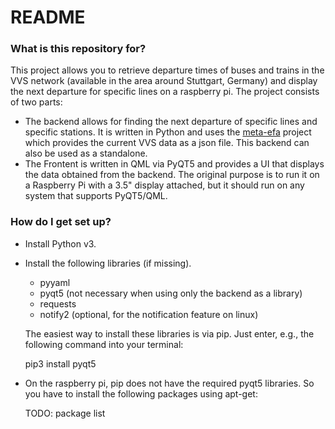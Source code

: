 # README #

### What is this repository for? ###

This project allows you to retrieve departure times of buses and trains in the VVS network (available in the area around Stuttgart, Germany) and display the next departure for specific lines on a raspberry pi. The project consists of two parts:

* The backend allows for finding the next departure of specific lines and specific stations. It is written in Python and uses the [meta-efa](https://github.com/opendata-stuttgart/metaEFA) project which provides the current VVS data as a json file. This backend can also be used as a standalone.
* The Frontent is written in QML via PyQT5 and provides a UI that displays the data obtained from the backend. The original purpose is to run it on a Raspberry Pi with a 3.5" display attached, but it should run on any system that supports PyQT5/QML.

### How do I get set up? ###

* Install Python v3.
* Install the following libraries (if missing).

    * pyyaml
    * pyqt5 (not necessary when using only the backend as a library)
    * requests
    * notify2 (optional, for the notification feature on linux)

  The easiest way to install these libraries is via pip. Just enter, e.g., the following command into your terminal:

    pip3 install pyqt5

* On the raspberry pi, pip does not have the required pyqt5 libraries. So you have to install the following packages using apt-get:

    TODO: package list
